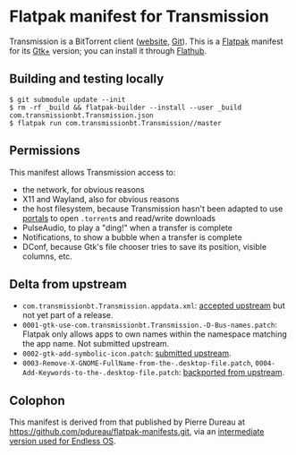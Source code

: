 # Flatpak manifest for Transmission

Transmission is a BitTorrent client ([website](https://transmissionbt.com/), [Git](https://github.com/transmission/transmission)). This is a [Flatpak](http://flatpak.org/) manifest for its [Gtk+](https://www.gtk.org/) version; you can install it through [Flathub](https://flathub.org/).

## Building and testing locally

```console
$ git submodule update --init
$ rm -rf _build && flatpak-builder --install --user _build com.transmissionbt.Transmission.json
$ flatpak run com.transmissionbt.Transmission//master
```

## Permissions

This manifest allows Transmission access to:

* the network, for obvious reasons
* X11 and Wayland, also for obvious reasons
* the host filesystem, because Transmission hasn't been adapted to use [portals](https://github.com/flatpak/flatpak/wiki/Portals) to open `.torrent`s and read/write downloads
* PulseAudio, to play a "ding!" when a transfer is complete
* Notifications, to show a bubble when a transfer is complete
* DConf, because Gtk's file chooser tries to save its position, visible columns, etc.

## Delta from upstream

* `com.transmissionbt.Transmission.appdata.xml`: [accepted upstream](https://github.com/transmission/transmission/pull/224) but not yet part of a release.
* `0001-gtk-use-com.transmissionbt.Transmission.-D-Bus-names.patch`: Flatpak only allows apps to own names within the namespace matching the app name. Not submitted upstream.
* `0002-gtk-add-symbolic-icon.patch`: [submitted upstream](https://github.com/transmission/transmission/pull/449).
* `0003-Remove-X-GNOME-FullName-from-the-.desktop-file.patch`, `0004-Add-Keywords-to-the-.desktop-file.patch`: [backported from upstream](https://github.com/transmission/transmission/pull/162).


## Colophon

This manifest is derived from that published by Pierre Dureau at <https://github.com/pdureau/flatpak-manifests.git>, via an [intermediate version used for Endless OS](https://github.com/endlessm/transmission-flatpak).
